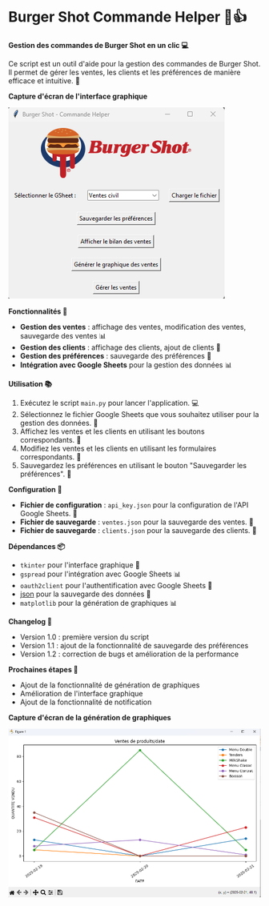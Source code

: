# Burger Shot Commande Helper 🍔👍

**Gestion des commandes de Burger Shot en un clic 💻**

Ce script est un outil d'aide pour la gestion des commandes de Burger Shot. Il permet de gérer les ventes, les clients et les préférences de manière efficace et intuitive. 🤩

**Capture d'écran de l'interface graphique**

![Interface graphique](interface_graphique.png)

**Fonctionnalités 🎉**

* **Gestion des ventes** : affichage des ventes, modification des ventes, sauvegarde des ventes 📊
* **Gestion des clients** : affichage des clients, ajout de clients 👥
* **Gestion des préférences** : sauvegarde des préférences 📝
* **Intégration avec Google Sheets** pour la gestion des données 📊

**Utilisation 📚**

1. Exécutez le script `main.py` pour lancer l'application. 💻
2. Sélectionnez le fichier Google Sheets que vous souhaitez utiliser pour la gestion des données. 📁
3. Affichez les ventes et les clients en utilisant les boutons correspondants. 👀
4. Modifiez les ventes et les clients en utilisant les formulaires correspondants. 📝
5. Sauvegardez les préférences en utilisant le bouton "Sauvegarder les préférences". 💾

**Configuration 🔧**

* **Fichier de configuration** : `api_key.json` pour la configuration de l'API Google Sheets. 🔑
* **Fichier de sauvegarde** : `ventes.json` pour la sauvegarde des ventes. 📁
* **Fichier de sauvegarde** : `clients.json` pour la sauvegarde des clients. 👥

**Dépendances 📦**

* `tkinter` pour l'interface graphique 🎨
* `gspread` pour l'intégration avec Google Sheets 📊
* `oauth2client` pour l'authentification avec Google Sheets 🔑
* [json](cci:1://file:///f:/burger-shot-commande-helper/main.py:536:0-551:88) pour la sauvegarde des données 📁
* `matplotlib` pour la génération de graphiques 📊

**Changelog 📝**

* Version 1.0 : première version du script
* Version 1.1 : ajout de la fonctionnalité de sauvegarde des préférences
* Version 1.2 : correction de bugs et amélioration de la performance

**Prochaines étapes 🚀**

* Ajout de la fonctionnalité de génération de graphiques
* Amélioration de l'interface graphique
* Ajout de la fonctionnalité de notification

**Capture d'écran de la génération de graphiques**

![Génération de graphiques](generation_graphiques.png)
